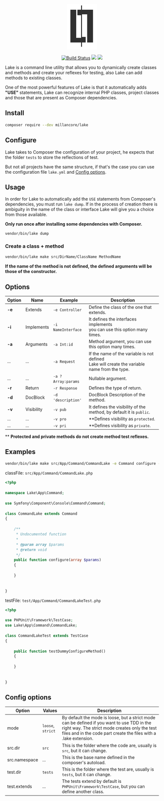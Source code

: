 <p align="center"><img src="https://raw.githubusercontent.com/millancore/lake/master/logo.jpg"></p>

<p align="center">
<a href="https://travis-ci.org/millancore/lake?branch=master"><img src="https://travis-ci.org/millancore/lake.svg?branch=master" alt="Build Status"></a>
<a href="https://codeclimate.com/github/millancore/lake/maintainability"><img src="https://api.codeclimate.com/v1/badges/802c342410008cbd8c08/maintainability" /></a>
<a href="https://codeclimate.com/github/millancore/lake/test_coverage"><img src="https://api.codeclimate.com/v1/badges/802c342410008cbd8c08/test_coverage" /></a>
</p>

Lake is a command line utility that allows you to dynamically create classes and methods and create your reflexes for testing, also Lake can add methods to existing classes.

One of the most powerful features of Lake is that it automatically adds **"USE"** statements, Lake can recognize internal PHP classes, project classes and those that are present as Composer dependencies.


## Install 
```bash
composer require --dev millancore/lake
```

## Configure

Lake takes to Composer the configuration of your project, he expects that the folder `tests` to store the reflections of test.

But not all projects have the same structure, if that's the case you can use the configuration file `lake.yml` and [Config options](#config-options).


## Usage

In order for Lake to automatically add the `USE` statements from Composer's dependencies, you must run `lake dump`. If in the process of creation there is ambiguity in the name of the class or interface Lake will give you a choice from those available.

**Only run once after installing some dependencies with Composer.**

```bash
vendor/bin/lake dump
```

### Create a class + method

```bash
vendor/bin/lake make src/DirName/ClassName MethodName 
```

**If the name of the method is not defined, the defined arguments will be those of the constructor.** 

## Options


Option | Name   | Example | Description
------ | ------ | ------- | -----------
**-e** | Extends    | `-e Controller` |  Define the class of the one that extends. 
**-i** | Implements | `-i NameInterface` | It defines the interfaces implements<br /> you can use this option many times. 
**-a** | Arguments  | `-a Int:id` | Method argument, you can use this option many times.
...    | ...       | `-a Request`| If the name of the variable is not defined<br /> Lake will create the variable name from the type.
...    | ...       | `-a ?Array:params` | Nullable argument.
**-r** | Return     | `-r Response` | Defines the type of return.
**-d** | DocBlock   | `-d 'description'` | DocBlock Description of the method.
**-v** | Visibility | `-v pub` | It defines the visibility of the method, by default it is `public`.
...    | ...       | `-v pro` | **Defines visibility as `protected`.
...    | ...       | `-v pri` | **Defines visibility as `private`.

** **Protected and private methods do not create method test reflexes.**


## Examples

```bash
vendor/bin/lake make src/App/Command/CommandLake -e Command configure -a array:params
```


classFile: `src/App/Command/CommandLake.php`
```php
<?php

namespace Lake\App\Command;

use Symfony\Component\Console\Command\Command;

class CommandLake extends Command
{

    /**
     * Undocumented function
     *
     * @param array $params
     * @return void
     */
    public function configure(array $params)
    {

    }


}
```
testFile: `test/App/Command/CommandLakeTest.php`

```php
<?php

use PHPUnit\Framework\TestCase;
use Lake\App\Command\CommandLake;

class CommandLakeTest extends TestCase
{

    public function testDummyConfigureMethod()
    {

    }


}
```

## Config options

Option   | Values | Description
---------| ------ | -----------
mode | `loose`, `strict` | By default the mode is loose, but a strict mode can be defined if you want to use TDD in the right way. The strict mode creates only the test files and in the code part create the files with a .lake extension.
src.dir | `src` | This is the folder where the code are, usually is `src`, but it can change.
src.namespace | ... | This is the base name defined in the composer's autoload.
test.dir | `tests` | This is the folder where the test are, usually is `tests`, but it can change.
test.extends | ... | The tests extend by default is `PHPUnit\Framework\TestCase`, but you can define another class.


